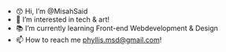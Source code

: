 - 😙 Hi, I’m @MisahSaid
- 💖 I’m interested in tech & art!
- 📚 I’m currently learning Front-end Webdevelopment & Design
- 📫 How to reach me phyllis.msd@gmail.com! 

<!---
MisahSaid/MisahSaid is a ✨ special ✨ repository because its `README.md` (this file) appears on your GitHub profile.
You can click the Preview link to take a look at your changes.
--->
